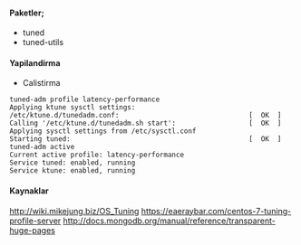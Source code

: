 #### Paketler;

* tuned
* tuned-utils

#### Yapilandirma

* Calistirma
```
tuned-adm profile latency-performance
Applying ktune sysctl settings:
/etc/ktune.d/tunedadm.conf:                                [  OK  ]
Calling '/etc/ktune.d/tunedadm.sh start':                  [  OK  ]
Applying sysctl settings from /etc/sysctl.conf
Starting tuned:                                            [  OK  ]
tuned-adm active
Current active profile: latency-performance
Service tuned: enabled, running
Service ktune: enabled, running
```


#### Kaynaklar

http://wiki.mikejung.biz/OS_Tuning
https://eaeraybar.com/centos-7-tuning-profile-server
http://docs.mongodb.org/manual/reference/transparent-huge-pages




